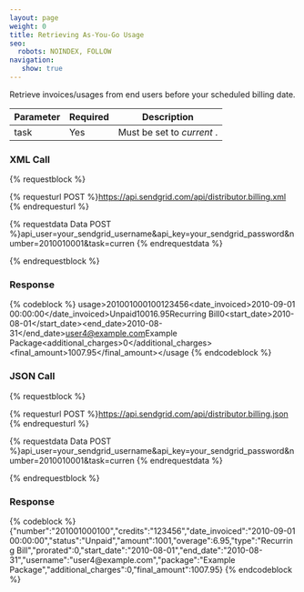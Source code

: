 ```yaml
---
layout: page
weight: 0
title: Retrieving As-You-Go Usage
seo:
  robots: NOINDEX, FOLLOW
navigation:
   show: true
---
```


Retrieve invoices/usages from end users before your scheduled billing date.

<table class="table table-bordered table-striped">
   <thead>
      <tr>
         <th>Parameter</th>
         <th>Required</th>
         <th>Description</th>
      </tr>
   </thead>
   <tbody>
      <tr>
         <td>task</td>
         <td>Yes</td>
         <td>
            Must be set to
            <em>current</em>
            .
         </td>
      </tr>
   </tbody>
</table>

### XML Call

{% requestblock %}

  {% requesturl POST %}https://api.sendgrid.com/api/distributor.billing.xml
  {% endrequesturl %}

  {% requestdata Data POST %}api_user=your_sendgrid_username&api_key=your_sendgrid_password&number=2010010001&task=curren
  {% endrequestdata %}

{% endrequestblock %}

### Response


{% codeblock %}
usage><invoices><invoice><number>201001000100</number><credits>123456</credits><date_invoiced>2010-09-01 00:00:00</date_invoiced><status>Unpaid</status><amount>1001</amount><overage>6.95</overage><type>Recurring Bill</type><prorated>0</prorated><start_date>2010-08-01</start_date><end_date>2010-08-31</end_date><username>user4@example.com</username><package>Example Package</package><additional_charges>0</additional_charges><final_amount>1007.95</final_amount></invoice></invoices></usage
{% endcodeblock %}
<h3>JSON Call</h3>
      
{% requestblock %}
        
  {% requesturl POST %}https://api.sendgrid.com/api/distributor.billing.json
  {% endrequesturl %}
        
  {% requestdata Data POST %}api_user=your_sendgrid_username&amp;api_key=your_sendgrid_password&amp;number=2010010001&amp;task=curren
  {% endrequestdata %}
      
{% endrequestblock %}

<h3>Response</h3>
{% codeblock %}
{"number":"201001000100","credits":"123456","date_invoiced":"2010-09-01
00:00:00","status":"Unpaid","amount":1001,"overage":6.95,"type":"Recurring
Bill","prorated":0,"start_date":"2010-08-01","end_date":"2010-08-31","username":"user4@example.com","package":"Example
Package","additional_charges":0,"final_amount":1007.95}
{% endcodeblock %}

